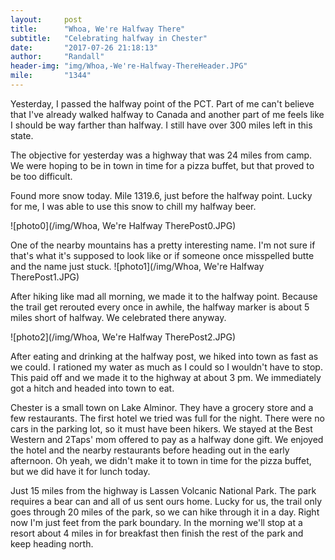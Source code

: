 ```yaml
---
layout:     post
title:      "Whoa, We're Halfway There"
subtitle:   "Celebrating halfway in Chester"
date:       "2017-07-26 21:18:13"
author:     "Randall"
header-img: "img/Whoa,-We're-Halfway-ThereHeader.JPG"
mile:       "1344"
---
```

Yesterday, I passed the halfway point of the PCT. Part of me can't believe that I've already walked halfway to Canada and another part of me feels like I should be way farther than halfway. I still have over 300 miles left in this state.

The objective for yesterday was a highway that was 24 miles from camp. We were hoping to be in town in time for a pizza buffet, but that proved to be too difficult. 

Found more snow today. Mile 1319.6, just before the halfway point. Lucky for me, I was able to use this snow to chill my halfway beer.

![photo0](/img/Whoa, We're Halfway TherePost0.JPG)

One of the nearby mountains has a pretty interesting name. I'm not sure if that's what it's supposed to look like or if someone once misspelled butte and the name just stuck.
![photo1](/img/Whoa, We're Halfway TherePost1.JPG)

After hiking like mad all morning, we made it to the halfway point. Because the trail get rerouted every once in awhile, the halfway marker is about 5 miles short of halfway. We celebrated there anyway.

![photo2](/img/Whoa, We're Halfway TherePost2.JPG)

After eating and drinking at the halfway post, we hiked into town as fast as we could. I rationed my water as much as I could so I wouldn't have to stop. This paid off and we made it to the highway at about 3 pm. We immediately got a hitch and headed into town to eat.

Chester is a small town on Lake Alminor. They have a grocery store and a few restaurants. The first hotel we tried was full for the night. There were no cars in the parking lot, so it must have been hikers. We stayed at the Best Western and 2Taps' mom offered to pay as a halfway done gift. We enjoyed the hotel and the nearby restaurants before heading out in the early afternoon. Oh yeah, we didn't make it to town in time for the pizza buffet, but we did have it for lunch today.

Just 15 miles from the highway is Lassen Volcanic National Park. The park requires a bear can and all of us sent ours home. Lucky for us, the trail only goes through 20 miles of the park, so we can hike through it in a day. Right now I'm just feet from the park boundary. In the morning we'll stop at a resort about 4 miles in for breakfast then finish the rest of the park and keep heading north.
